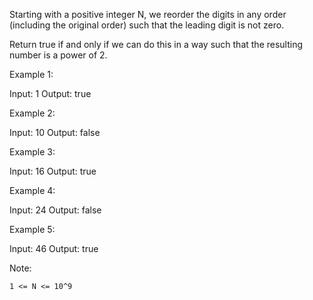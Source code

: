 Starting with a positive integer N, we reorder the digits in any order (including the original order) such that the leading digit is not zero.

Return true if and only if we can do this in a way such that the resulting number is a power of 2.

Example 1:

Input: 1
Output: true

Example 2:

Input: 10
Output: false

Example 3:

Input: 16
Output: true

Example 4:

Input: 24
Output: false

Example 5:

Input: 46
Output: true

Note:

    1 <= N <= 10^9
